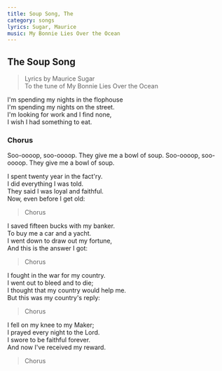 ```yaml
---
title: Soup Song, The
category: songs
lyrics: Sugar, Maurice
music: My Bonnie Lies Over the Ocean
---
```


## The Soup Song

> Lyrics by Maurice Sugar  
To the tune of My Bonnie Lies Over the Ocean

I'm spending my nights in the flophouse  
I'm spending my nights on the street.  
I'm looking for work and I find none,  
I wish I had something to eat.

### Chorus

Soo-oooop, soo-oooop.
They give me a bowl of soup.
Soo-oooop, soo-oooop.
They give me a bowl of soup.

I spent twenty year in the fact'ry.  
I did everything I was told.  
They said I was loyal and faithful.  
Now, even before I get old:

> Chorus

I saved fifteen bucks with my banker.  
To buy me a car and a yacht.  
I went down to draw out my fortune,  
And this is the answer I got:

> Chorus

I fought in the war for my country.  
I went out to bleed and to die;  
I thought that my country would help me.  
But this was my country's reply:

> Chorus

I fell on my knee to my Maker;  
I prayed every night to the Lord.  
I swore to be faithful forever.  
And now I've received my reward.

> Chorus
